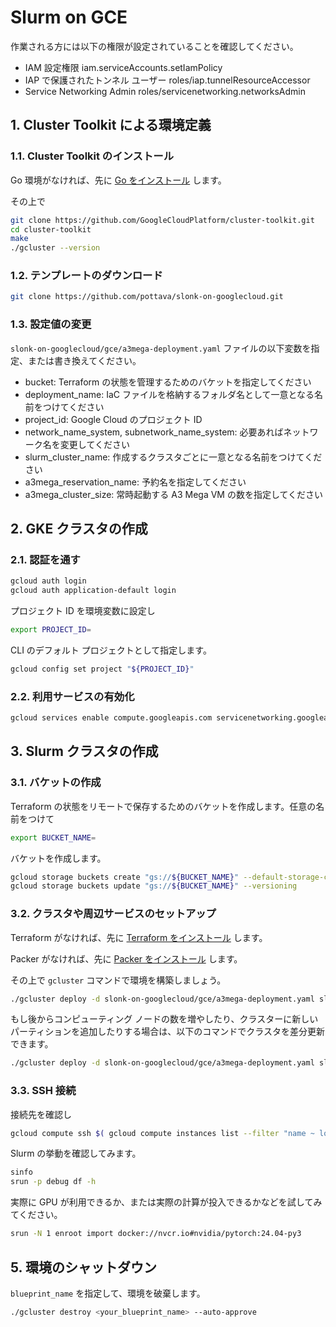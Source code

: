 # Slurm on GCE

作業される方には以下の権限が設定されていることを確認してください。

- IAM 設定権限 iam.serviceAccounts.setIamPolicy
- IAP で保護されたトンネル ユーザー roles/iap.tunnelResourceAccessor
- Service Networking Admin roles/servicenetworking.networksAdmin

## 1. Cluster Toolkit による環境定義

### 1.1. Cluster Toolkit のインストール

Go 環境がなければ、先に [Go をインストール](https://go.dev/doc/install) します。

その上で

```bash
git clone https://github.com/GoogleCloudPlatform/cluster-toolkit.git
cd cluster-toolkit
make
./gcluster --version
```

### 1.2. テンプレートのダウンロード

```bash
git clone https://github.com/pottava/slonk-on-googlecloud.git
```

### 1.3. 設定値の変更

`slonk-on-googlecloud/gce/a3mega-deployment.yaml` ファイルの以下変数を指定、または書き換えてください。

- bucket: Terraform の状態を管理するためのバケットを指定してください
- deployment_name: IaC ファイルを格納するフォルダ名として一意となる名前をつけてください
- project_id: Google Cloud のプロジェクト ID
- network_name_system, subnetwork_name_system: 必要あればネットワーク名を変更してください
- slurm_cluster_name: 作成するクラスタごとに一意となる名前をつけてください
- a3mega_reservation_name: 予約名を指定してください
- a3mega_cluster_size: 常時起動する A3 Mega VM の数を指定してください

## 2. GKE クラスタの作成

### 2.1. 認証を通す

```bash
gcloud auth login
gcloud auth application-default login
```

プロジェクト ID を環境変数に設定し

```bash
export PROJECT_ID=
```

CLI のデフォルト プロジェクトとして指定します。

```bash
gcloud config set project "${PROJECT_ID}"
```

### 2.2. 利用サービスの有効化

```bash
gcloud services enable compute.googleapis.com servicenetworking.googleapis.com storage.googleapis.com file.googleapis.com
```

## 3. Slurm クラスタの作成

### 3.1. バケットの作成

Terraform の状態をリモートで保存するためのバケットを作成します。任意の名前をつけて

```bash
export BUCKET_NAME=
```

バケットを作成します。

```bash
gcloud storage buckets create "gs://${BUCKET_NAME}" --default-storage-class STANDARD --location asia-northeast1 --uniform-bucket-level-access
gcloud storage buckets update "gs://${BUCKET_NAME}" --versioning
```

### 3.2. クラスタや周辺サービスのセットアップ

Terraform がなければ、先に [Terraform をインストール](https://developer.hashicorp.com/terraform/tutorials/aws-get-started/install-cli) します。

Packer がなければ、先に [Packer をインストール](https://developer.hashicorp.com/packer/tutorials/docker-get-started/get-started-install-cli) します。

その上で `gcluster` コマンドで環境を構築しましょう。

```bash
./gcluster deploy -d slonk-on-googlecloud/gce/a3mega-deployment.yaml slonk-on-googlecloud/gce/a3mega-blueprint.yaml --auto-approve
```

もし後からコンピューティング ノードの数を増やしたり、クラスターに新しいパーティションを追加したりする場合は、以下のコマンドでクラスタを差分更新できます。

```bash
./gcluster deploy -d slonk-on-googlecloud/gce/a3mega-deployment.yaml slonk-on-googlecloud/gce/a3mega-blueprint.yaml --only primary,cluster --auto-approve -w
```

### 3.3. SSH 接続

接続先を確認し

```bash
gcloud compute ssh $( gcloud compute instances list --filter "name ~ login" --format "value(name)" ) --zone asia-northeast1-b --tunnel-through-iap
```

Slurm の挙動を確認してみます。

```bash
sinfo
srun -p debug df -h
```

実際に GPU が利用できるか、または実際の計算が投入できるかなどを試してみてください。

```bash
srun -N 1 enroot import docker://nvcr.io#nvidia/pytorch:24.04-py3
```

## 5. 環境のシャットダウン

`blueprint_name` を指定して、環境を破棄します。

```bash
./gcluster destroy <your_blueprint_name> --auto-approve
```
